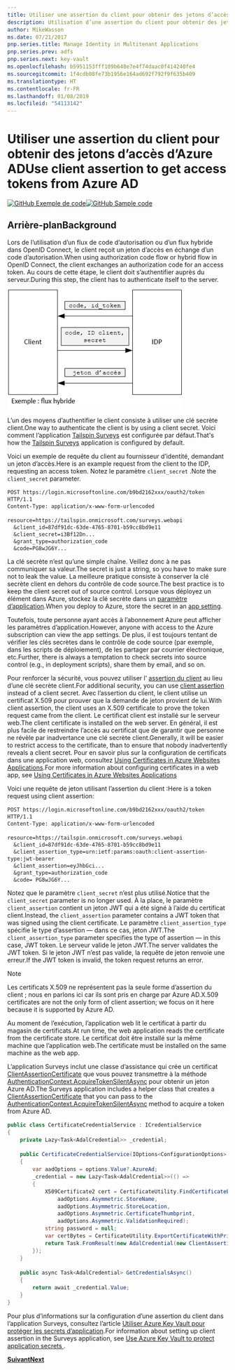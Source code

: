 ```yaml
---
title: Utiliser une assertion du client pour obtenir des jetons d’accès d’Azure AD
description: Utilisation d’une assertion du client pour obtenir des jetons d’accès d’Azure AD.
author: MikeWasson
ms.date: 07/21/2017
pnp.series.title: Manage Identity in Multitenant Applications
pnp.series.prev: adfs
pnp.series.next: key-vault
ms.openlocfilehash: b5951153fff109b648e7e4f74daac0f414240fe4
ms.sourcegitcommit: 1f4cdb08fe73b1956e164ad692f792f9f635b409
ms.translationtype: HT
ms.contentlocale: fr-FR
ms.lasthandoff: 01/08/2019
ms.locfileid: "54113142"
---
```

# <a name="use-client-assertion-to-get-access-tokens-from-azure-ad"></a><span data-ttu-id="fb0a6-103">Utiliser une assertion du client pour obtenir des jetons d’accès d’Azure AD</span><span class="sxs-lookup"><span data-stu-id="fb0a6-103">Use client assertion to get access tokens from Azure AD</span></span>

<span data-ttu-id="fb0a6-104">[![GitHub](../_images/github.png) Exemple de code][sample application]</span><span class="sxs-lookup"><span data-stu-id="fb0a6-104">[![GitHub](../_images/github.png) Sample code][sample application]</span></span>

## <a name="background"></a><span data-ttu-id="fb0a6-105">Arrière-plan</span><span class="sxs-lookup"><span data-stu-id="fb0a6-105">Background</span></span>

<span data-ttu-id="fb0a6-106">Lors de l’utilisation d’un flux de code d’autorisation ou d’un flux hybride dans OpenID Connect, le client reçoit un jeton d’accès en échange d’un code d’autorisation.</span><span class="sxs-lookup"><span data-stu-id="fb0a6-106">When using authorization code flow or hybrid flow in OpenID Connect, the client exchanges an authorization code for an access token.</span></span> <span data-ttu-id="fb0a6-107">Au cours de cette étape, le client doit s’authentifier auprès du serveur.</span><span class="sxs-lookup"><span data-stu-id="fb0a6-107">During this step, the client has to authenticate itself to the server.</span></span>

![Clé secrète client](./images/client-secret.png)

<span data-ttu-id="fb0a6-109">L’un des moyens d’authentifier le client consiste à utiliser une clé secrète client.</span><span class="sxs-lookup"><span data-stu-id="fb0a6-109">One way to authenticate the client is by using a client secret.</span></span> <span data-ttu-id="fb0a6-110">Voici comment l’application [Tailspin Surveys][Surveys] est configurée par défaut.</span><span class="sxs-lookup"><span data-stu-id="fb0a6-110">That's how the [Tailspin Surveys][Surveys] application is configured by default.</span></span>

<span data-ttu-id="fb0a6-111">Voici un exemple de requête du client au fournisseur d’identité, demandant un jeton d’accès.</span><span class="sxs-lookup"><span data-stu-id="fb0a6-111">Here is an example request from the client to the IDP, requesting an access token.</span></span> <span data-ttu-id="fb0a6-112">Notez le paramètre `client_secret` .</span><span class="sxs-lookup"><span data-stu-id="fb0a6-112">Note the `client_secret` parameter.</span></span>

```http
POST https://login.microsoftonline.com/b9bd2162xxx/oauth2/token HTTP/1.1
Content-Type: application/x-www-form-urlencoded

resource=https://tailspin.onmicrosoft.com/surveys.webapi
  &client_id=87df91dc-63de-4765-8701-b59cc8bd9e11
  &client_secret=i3Bf12Dn...
  &grant_type=authorization_code
  &code=PG8wJG6Y...
```

<span data-ttu-id="fb0a6-113">La clé secrète n’est qu’une simple chaîne. Veillez donc à ne pas communiquer sa valeur.</span><span class="sxs-lookup"><span data-stu-id="fb0a6-113">The secret is just a string, so you have to make sure not to leak the value.</span></span> <span data-ttu-id="fb0a6-114">La meilleure pratique consiste à conserver la clé secrète client en dehors du contrôle de code source.</span><span class="sxs-lookup"><span data-stu-id="fb0a6-114">The best practice is to keep the client secret out of source control.</span></span> <span data-ttu-id="fb0a6-115">Lorsque vous déployez un élément dans Azure, stockez la clé secrète dans un [paramètre d’application][configure-web-app].</span><span class="sxs-lookup"><span data-stu-id="fb0a6-115">When you deploy to Azure, store the secret in an [app setting][configure-web-app].</span></span>

<span data-ttu-id="fb0a6-116">Toutefois, toute personne ayant accès à l’abonnement Azure peut afficher les paramètres d’application.</span><span class="sxs-lookup"><span data-stu-id="fb0a6-116">However, anyone with access to the Azure subscription can view the app settings.</span></span> <span data-ttu-id="fb0a6-117">De plus, il est toujours tentant de vérifier les clés secrètes dans le contrôle de code source (par exemple, dans les scripts de déploiement), de les partager par courrier électronique, etc.</span><span class="sxs-lookup"><span data-stu-id="fb0a6-117">Further, there is always a temptation to check secrets into source control (e.g., in deployment scripts), share them by email, and so on.</span></span>

<span data-ttu-id="fb0a6-118">Pour renforcer la sécurité, vous pouvez utiliser l’ [assertion du client] au lieu d’une clé secrète client.</span><span class="sxs-lookup"><span data-stu-id="fb0a6-118">For additional security, you can use [client assertion] instead of a client secret.</span></span> <span data-ttu-id="fb0a6-119">Avec l’assertion du client, le client utilise un certificat X.509 pour prouver que la demande de jeton provient de lui.</span><span class="sxs-lookup"><span data-stu-id="fb0a6-119">With client assertion, the client uses an X.509 certificate to prove the token request came from the client.</span></span> <span data-ttu-id="fb0a6-120">Le certificat client est installé sur le serveur web.</span><span class="sxs-lookup"><span data-stu-id="fb0a6-120">The client certificate is installed on the web server.</span></span> <span data-ttu-id="fb0a6-121">En général, il est plus facile de restreindre l’accès au certificat que de garantir que personne ne révèle par inadvertance une clé secrète client.</span><span class="sxs-lookup"><span data-stu-id="fb0a6-121">Generally, it will be easier to restrict access to the certificate, than to ensure that nobody inadvertently reveals a client secret.</span></span> <span data-ttu-id="fb0a6-122">Pour en savoir plus sur la configuration de certificats dans une application web, consultez [Using Certificates in Azure Websites Applications][using-certs-in-websites].</span><span class="sxs-lookup"><span data-stu-id="fb0a6-122">For more information about configuring certificates in a web app, see [Using Certificates in Azure Websites Applications][using-certs-in-websites]</span></span>

<span data-ttu-id="fb0a6-123">Voici une requête de jeton utilisant l’assertion du client :</span><span class="sxs-lookup"><span data-stu-id="fb0a6-123">Here is a token request using client assertion:</span></span>

```http
POST https://login.microsoftonline.com/b9bd2162xxx/oauth2/token HTTP/1.1
Content-Type: application/x-www-form-urlencoded

resource=https://tailspin.onmicrosoft.com/surveys.webapi
  &client_id=87df91dc-63de-4765-8701-b59cc8bd9e11
  &client_assertion_type=urn:ietf:params:oauth:client-assertion-type:jwt-bearer
  &client_assertion=eyJhbGci...
  &grant_type=authorization_code
  &code= PG8wJG6Y...
```

<span data-ttu-id="fb0a6-124">Notez que le paramètre `client_secret` n’est plus utilisé.</span><span class="sxs-lookup"><span data-stu-id="fb0a6-124">Notice that the `client_secret` parameter is no longer used.</span></span> <span data-ttu-id="fb0a6-125">À la place, le paramètre `client_assertion` contient un jeton JWT qui a été signé à l’aide du certificat client.</span><span class="sxs-lookup"><span data-stu-id="fb0a6-125">Instead, the `client_assertion` parameter contains a JWT token that was signed using the client certificate.</span></span> <span data-ttu-id="fb0a6-126">Le paramètre `client_assertion_type` spécifie le type d’assertion &mdash; dans ce cas, jeton JWT.</span><span class="sxs-lookup"><span data-stu-id="fb0a6-126">The `client_assertion_type` parameter specifies the type of assertion &mdash; in this case, JWT token.</span></span> <span data-ttu-id="fb0a6-127">Le serveur valide le jeton JWT.</span><span class="sxs-lookup"><span data-stu-id="fb0a6-127">The server validates the JWT token.</span></span> <span data-ttu-id="fb0a6-128">Si le jeton JWT n’est pas valide, la requête de jeton renvoie une erreur.</span><span class="sxs-lookup"><span data-stu-id="fb0a6-128">If the JWT token is invalid, the token request returns an error.</span></span>

> [!NOTE]
> <span data-ttu-id="fb0a6-129">Les certificats X.509 ne représentent pas la seule forme d’assertion du client ; nous en parlons ici car ils sont pris en charge par Azure AD.</span><span class="sxs-lookup"><span data-stu-id="fb0a6-129">X.509 certificates are not the only form of client assertion; we focus on it here because it is supported by Azure AD.</span></span>

<span data-ttu-id="fb0a6-130">Au moment de l’exécution, l’application web lit le certificat à partir du magasin de certificats.</span><span class="sxs-lookup"><span data-stu-id="fb0a6-130">At run time, the web application reads the certificate from the certificate store.</span></span> <span data-ttu-id="fb0a6-131">Le certificat doit être installé sur la même machine que l’application web.</span><span class="sxs-lookup"><span data-stu-id="fb0a6-131">The certificate must be installed on the same machine as the web app.</span></span>

<span data-ttu-id="fb0a6-132">L’application Surveys inclut une classe d’assistance qui crée un certificat [ClientAssertionCertificate](/dotnet/api/microsoft.identitymodel.clients.activedirectory.clientassertioncertificate) que vous pouvez transmettre à la méthode [AuthenticationContext.AcquireTokenSilentAsync](/dotnet/api/microsoft.identitymodel.clients.activedirectory.authenticationcontext.acquiretokensilentasync) pour obtenir un jeton Azure AD.</span><span class="sxs-lookup"><span data-stu-id="fb0a6-132">The Surveys application includes a helper class that creates a [ClientAssertionCertificate](/dotnet/api/microsoft.identitymodel.clients.activedirectory.clientassertioncertificate) that you can pass to the [AuthenticationContext.AcquireTokenSilentAsync](/dotnet/api/microsoft.identitymodel.clients.activedirectory.authenticationcontext.acquiretokensilentasync) method to acquire a token from Azure AD.</span></span>

```csharp
public class CertificateCredentialService : ICredentialService
{
    private Lazy<Task<AdalCredential>> _credential;

    public CertificateCredentialService(IOptions<ConfigurationOptions> options)
    {
        var aadOptions = options.Value?.AzureAd;
        _credential = new Lazy<Task<AdalCredential>>(() =>
        {
            X509Certificate2 cert = CertificateUtility.FindCertificateByThumbprint(
                aadOptions.Asymmetric.StoreName,
                aadOptions.Asymmetric.StoreLocation,
                aadOptions.Asymmetric.CertificateThumbprint,
                aadOptions.Asymmetric.ValidationRequired);
            string password = null;
            var certBytes = CertificateUtility.ExportCertificateWithPrivateKey(cert, out password);
            return Task.FromResult(new AdalCredential(new ClientAssertionCertificate(aadOptions.ClientId, new X509Certificate2(certBytes, password))));
        });
    }

    public async Task<AdalCredential> GetCredentialsAsync()
    {
        return await _credential.Value;
    }
}
```

<span data-ttu-id="fb0a6-133">Pour plus d’informations sur la configuration d’une assertion du client dans l’application Surveys, consultez l’article [Utiliser Azure Key Vault pour protéger les secrets d’application][key vault].</span><span class="sxs-lookup"><span data-stu-id="fb0a6-133">For information about setting up client assertion in the Surveys application, see [Use Azure Key Vault to protect application secrets ][key vault].</span></span>

<span data-ttu-id="fb0a6-134">[**Suivant**][key vault]</span><span class="sxs-lookup"><span data-stu-id="fb0a6-134">[**Next**][key vault]</span></span>

<!-- links -->

[configure-web-app]: /azure/app-service-web/web-sites-configure/
[azure-management-portal]: https://portal.azure.com
[assertion du client]: https://tools.ietf.org/html/rfc7521
[client assertion]: https://tools.ietf.org/html/rfc7521
[key vault]: key-vault.md
[Setup-KeyVault]: https://github.com/mspnp/multitenant-saas-guidance/blob/master/scripts/Setup-KeyVault.ps1
[Surveys]: tailspin.md
[using-certs-in-websites]: https://azure.microsoft.com/blog/using-certificates-in-azure-websites-applications/

[sample application]: https://github.com/mspnp/multitenant-saas-guidance

